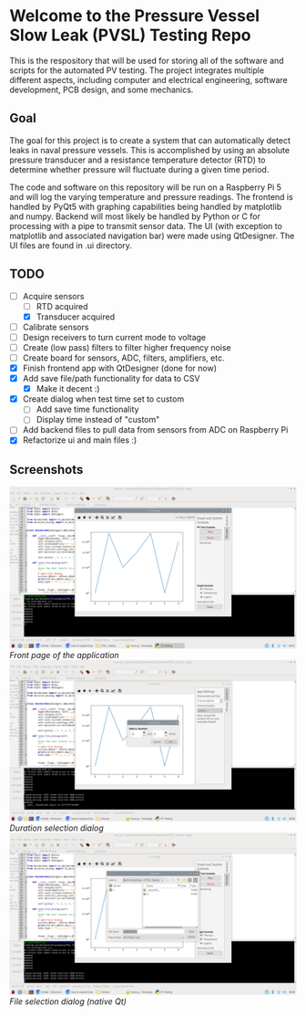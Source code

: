 # Welcome to the Pressure Vessel Slow Leak (PVSL) Testing Repo
This is the respository that will be used for storing all of the software and scripts for the automated PV testing.
The project integrates multiple different aspects, including computer and electrical engineering, software development,
PCB design, and some mechanics.

## Goal
The goal for this project is to create a system that can automatically detect leaks in naval pressure vessels. This is
accomplished by using an absolute pressure transducer and a resistance temperature detector (RTD) to determine whether
pressure will fluctuate during a given time period.

The code and software on this repository will be run on a Raspberry Pi 5 and will log the varying temperature and
pressure readings. The frontend is handled by PyQt5 with graphing capabilities being handled by matplotlib and numpy.
Backend will most likely be handled by Python or C for processing with a pipe to transmit sensor data.
The UI (with exception to matplotlib and associated navigation bar) were
made using QtDesigner. The UI files are found in .ui directory.

## TODO
- [ ] Acquire sensors
  - [ ] RTD acquired
  - [x] Transducer acquired
- [ ] Calibrate sensors
- [ ] Design receivers to turn current mode to voltage
- [ ] Create (low pass) filters to filter higher frequency noise
- [ ] Create board for sensors, ADC, filters, amplifiers, etc.
- [x] Finish frontend app with QtDesigner (done for now)
- [x] Add save file/path functionality for data to CSV
  - [x] Make it decent :)
- [x] Create dialog when test time set to custom
  - [ ] Add save time functionality
  - [ ] Display time instead of "custom"
- [ ] Add backend files to pull data from sensors from ADC on Raspberry Pi
- [x] Refactorize ui and main files :)

## Screenshots
![The main screen of the application](./images/main_app.png)
_Front page of the application_
![Duration selection dialog](./images/duration_select_dialog.png)
_Duration selection dialog_
![File selection dialog](./images/file_select_dialog.png)
_File selection dialog (native Qt)_

